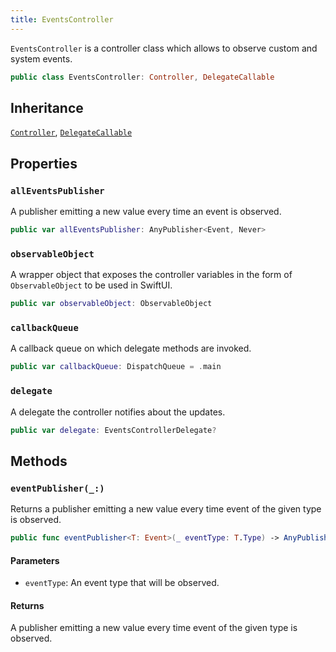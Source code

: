 ```yaml
---
title: EventsController
---
```


`EventsController` is a controller class which allows to observe custom and system events.

``` swift
public class EventsController: Controller, DelegateCallable 
```

## Inheritance

[`Controller`](../../controller), [`DelegateCallable`](../../delegate-callable)

## Properties

### `allEventsPublisher`

A publisher emitting a new value every time an event is observed.

``` swift
public var allEventsPublisher: AnyPublisher<Event, Never> 
```

### `observableObject`

A wrapper object that exposes the controller variables in the form of `ObservableObject` to be used in SwiftUI.

``` swift
public var observableObject: ObservableObject 
```

### `callbackQueue`

A callback queue on which delegate methods are invoked.

``` swift
public var callbackQueue: DispatchQueue = .main
```

### `delegate`

A delegate the controller notifies about the updates.

``` swift
public var delegate: EventsControllerDelegate? 
```

## Methods

### `eventPublisher(_:)`

Returns a publisher emitting a new value every time event of the given type is observed.

``` swift
public func eventPublisher<T: Event>(_ eventType: T.Type) -> AnyPublisher<T, Never> 
```

#### Parameters

  - `eventType`: An event type that will be observed.

#### Returns

A publisher emitting a new value every time event of the given type is observed.
